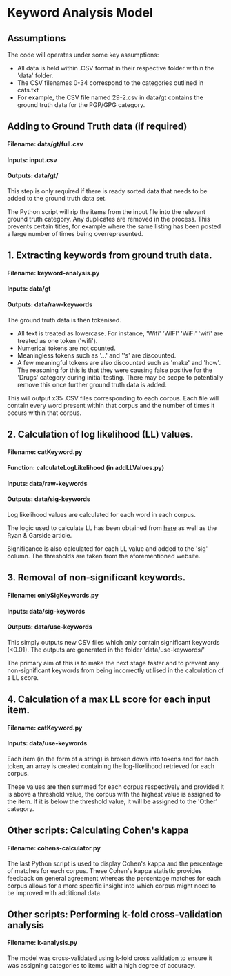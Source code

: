 # Keyword Analysis Model 

## Assumptions
The code will operates under some key assumptions:

- All data is held within .CSV format in their respective folder within the 'data' folder.
- The CSV filenames 0-34 correspond to the categories outlined in cats.txt
- For example, the CSV file named 29-2.csv in data/gt contains the ground truth data for the PGP/GPG category.

## Adding to Ground Truth data (if required)
#### Filename: data/gt/full.csv
#### Inputs: input.csv
#### Outputs: data/gt/

This step is only required if there is ready sorted data that needs to be added to the ground truth data set.

The Python script will rip the items from the input file into the relevant ground truth category. Any duplicates are removed in the process. This prevents certain titles, for example where the same listing has been posted a large number of times being overrepresented. 

## 1. Extracting keywords from ground truth data.
#### Filename: keyword-analysis.py
#### Inputs: data/gt
#### Outputs: data/raw-keywords

The ground truth data is then tokenised.

- All text is treated as lowercase. For instance, 'Wifi' 'WIFI' 'WiFi' 'wifi' are treated as one token ('wifi').
- Numerical tokens are not counted.
- Meaningless tokens such as '...' and ''s' are discounted.
- A few meaningful tokens are also discounted such as 'make' and 'how'. The reasoning for this is that they were causing false positive for the 'Drugs' category during initial testing. There may be scope to potentially remove this once further ground truth data is added.

This will output x35 .CSV files corresponding to each corpus. Each file will contain every word present within that corpus and the number of times it occurs within that corpus.

## 2. Calculation of log likelihood (LL) values.
#### Filename: catKeyword.py
#### Function: calculateLogLikelihood (in addLLValues.py)
#### Inputs: data/raw-keywords
#### Outputs: data/sig-keywords
Log likelihood values are calculated for each word in each corpus.

The logic used to calculate LL has been obtained from [here](http://ucrel.lancs.ac.uk/llwizard.html) as well as the Ryan & Garside article.

Significance is also calculated for each LL value and added to the 'sig' column. The thresholds are taken from the aforementioned website.

## 3. Removal of non-significant keywords.
#### Filename: onlySigKeywords.py
#### Inputs: data/sig-keywords
#### Outputs: data/use-keywords
This simply outputs new CSV files which only contain significant keywords (<0.01). The outputs are generated in the folder 'data/use-keywords/'

The primary aim of this is to make the next stage faster and to prevent any non-significant keywords from being incorrectly utilised in the calculation of a LL score.

## 4. Calculation of a max LL score for each input item.
#### Filename: catKeyword.py
#### Inputs: data/use-keywords
Each item (in the form of a string) is broken down into tokens and for each token, an array is created containing the log-likelihood retrieved for each corpus. 

These values are then summed for each corpus respectively and provided it is above a threshold value, the corpus with the highest value is assigned to the item. If it is below the threshold value, it will be assigned to the 'Other' category.

## Other scripts: Calculating Cohen's kappa
#### Filename: cohens-calculator.py
The last Python script is used to display Cohen's kappa and the percentage of matches for each corpus. These Cohen's kappa statistic provides feedback on general agreement whereas the percentage matches for each corpus allows for a more specific insight into which corpus might need to be improved with additional data.

## Other scripts: Performing k-fold cross-validation analysis
#### Filename: k-analysis.py

The model was cross-validated using k-fold cross validation to ensure it was assigning categories to items with a high degree of accuracy.

